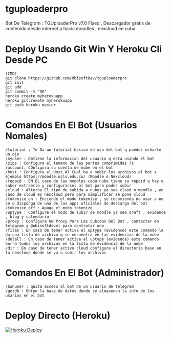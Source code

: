 # tguploaderpro
Bot De Telegram : TGUploaderPro v7.0 Fixed , Descargador gratis de contenido desde internet a hacia moodles , nexcloud en cuba

# Deploy Usando Git Win Y Heroku Cli Desde PC
```
(CMD)
git clone https://github.com/ObisoftDev/tguploaderpro 
git init
git add .
git commit -m "OK"
heroku create myherokuapp
heroku git:remote myherokuapp
git push heroku master
```

# Comandos En El Bot (Usuarios Nomales)
```/start : Inicar Bot , Te Da La INfo
/tutorial : Te Da un tutorial basico de uso del bot q puedes echarle un ojo
/myuser : Obtiene la informacion del usuario q esta usando el bot
/zips : Configura el tamano de las partes comprimidas 7z
/account: COnfigura su cuenta de nube en el bot
/host : Configura el Host Al Cual ba a subir los archivos el bot x ejemplo https://moodle.uclv.edu.cu/ (Moodle o Nexcloud)
/repoid : EN EL caso de las moodles cada nube tiene su repoid q hay q saber extraerlo y configurarsel al bot para poder subir
/cloud : Alterna El tipo de subida a nubes ya sea cloud o moodle , en caso de cloud es nexcloud pero para simplificar se pone cloud
/tokenize_on : Enciende el modo tokenize , se recomienda no usar a no se q disponga de una de las apps oficiales de descarga del bot 
/tokenize_off : Apaga el modo tokenize
/uptype : Configure el modo de subir de moodle ya sea draft , evidence , blog y calendario
/proxy : Configura UN Proxy Para Las Subidas Del Bot , contactar en telegram a @obisoftdevel para contratar uno
/files : En caso de tener activa el uptype (evidence) este comando le da una lista de archivo q se encuentra en las evidencias de la nube
/delall : En caso de tener activa el uptype (evidence) este comando borra todos los archivos en la lista de evidencia de la nube
/dir : En caso de tener activo cloud configure el directorio base en la nexcloud donde se va a subir los archivos
```

# Comandos En El Bot (Administrador) 
```/adduser : permite un usuario de telegram tener acceso al bot
/banuser : quita acceso al bot de un usuario de telegram
/getdb : Obten la base de datos donde se almacenan la info de los usarios en el bot
```
# Deploy Directo (Heroku)
[![Heroku Deploy](https://www.herokucdn.com/deploy/button.svg)](https://heroku.com/deploy?template=https://github.com/Nanatsu2370/xdio)

